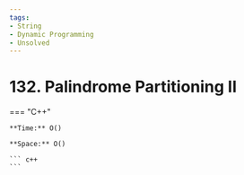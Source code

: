 ```yaml
---
tags:
- String
- Dynamic Programming
- Unsolved
---
```



# 132. Palindrome Partitioning II

=== "C++"

    **Time:** O()

    **Space:** O()

    ``` c++
    ```